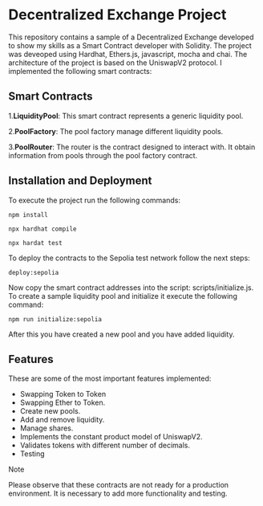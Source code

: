 # Decentralized Exchange Project
This repository contains a sample of a Decentralized Exchange developed to show my skills as a Smart Contract developer with Solidity. The project was deveoped using Hardhat, Ethers.js, javascript, mocha and chai. The architecture of the project is based on the UniswapV2 protocol. I implemented the following smart contracts: <br />

## Smart Contracts ##
1.**LiquidityPool**: This smart contract represents a generic liquidity pool. <br />

2.**PoolFactory**: The pool factory manage different liquidity pools. <br />

3.**PoolRouter**: The router is the contract designed to interact with. It obtain information from pools through the pool factory contract. <br />

## Installation and Deployment ##
To execute the project run the following commands:
```
npm install

npx hardhat compile

npx hardat test
```
To deploy the contracts to the Sepolia test network follow the next steps:

```
deploy:sepolia
```
Now copy the smart contract addresses into the script: scripts/initialize.js. To create a sample liquidity pool and initialize it execute the following command:

```
npm run initialize:sepolia
```
After this you have created a new pool and you have added liquidity.

## Features ##
These are some of the most important features implemented:
* Swapping Token to Token  
* Swapping Ether to Token.
* Create new pools.
* Add and remove liquidity.
* Manage shares.
* Implements the constant product model of UniswapV2.
* Validates tokens with different number of decimals.
* Testing


> [!NOTE]
> Please observe that these contracts are not ready for a production environment. It is necessary to add more functionality and testing.